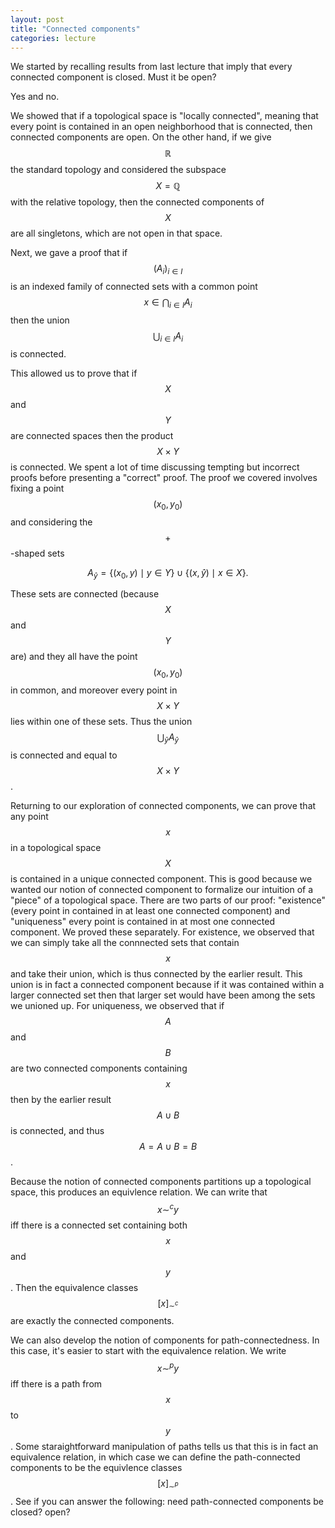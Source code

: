 ```yaml
---
layout: post
title: "Connected components"
categories: lecture
---
```


We started by recalling results from last lecture that imply that every connected component is closed. Must it be open? 

Yes and no.

We showed that if a topological space is "locally connected", meaning that every point is contained in an open neighborhood that is connected, then connected components are open.
On the other hand, if we give $$\mathbb{R}$$ the standard topology and considered the subspace $$X = \mathbb{Q}$$ with the relative topology, then the connected components of $$X$$ are all singletons, which are not open in that space.

Next, we gave a proof that if $$(A_i)_{i \in I}$$ is an indexed family of connected sets with a common point $$x \in \bigcap_{i \in I} A_i$$ then the union $$\bigcup_{i \in I} A_i$$ is connected.

This allowed us to prove that if $$X$$ and $$Y$$ are connected spaces then the product $$X \times Y$$ is connected.
We spent a lot of time discussing tempting but incorrect proofs before presenting a "correct" proof.
The proof we covered involves fixing a point $$(x_0, y_0)$$ and considering the $$+$$-shaped sets

$$A_{\hat{y}} = \{(x_0, y) \mid y \in Y\} \cup \{(x, \hat{y}) \mid x \in X\}.$$

These sets are connected (because $$X$$ and $$Y$$ are) and they all have the point $$(x_0, y_0)$$ in common, and moreover every point in $$X \times Y$$ lies within one of these sets. Thus the union $$\bigcup_{\hat{y}} A_{\hat{y}}$$ is connected and equal to $$X \times Y$$.

Returning to our exploration of connected components, we can prove that any point $$x$$ in a topological space $$X$$ is contained in a unique connected component. This is good because we wanted our notion of connected component to formalize our intuition of a "piece" of a topological space. There are two parts of our proof: "existence" (every point in contained in at least one connected component) and "uniqueness" every point is contained in at most one connected component. We proved these separately. For existence, we observed that we can simply take all the connnected sets that contain $$x$$ and take their union, which is thus connected by the earlier result. This union is in fact a connected component because if it was contained within a larger connected set then that larger set would have been among the sets we unioned up. For uniqueness, we observed that if $$A$$ and $$B$$ are two connected components containing $$x$$ then by the earlier result $$A \cup B$$ is connected, and thus $$A = A \cup B = B$$.

Because the notion of connected components partitions up a topological space, this produces an equivlence relation. We can write that $$x \sim^c y$$ iff there is a connected set containing both $$x$$ and $$y$$. Then the equivalence classes $$[x]_{\sim^c}$$ are exactly the connected components.

We can also develop the notion of components for path-connectedness. In this case, it's easier to start with the equivalence relation. We write $$x \sim^p y$$ iff there is a path from $$x$$ to $$y$$. Some staraightforward manipulation of paths tells us that this is in fact an equivalence relation, in which case we can define the path-connected components to be the equivlence classes $$[x]_{\sim^p}$$. See if you can answer the following: need path-connected components be closed? open?